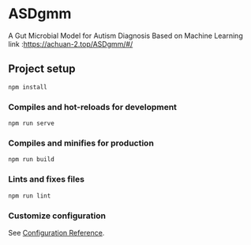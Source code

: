# ASDgmm

A Gut Microbial Model for Autism Diagnosis Based on Machine Learning  
link :https://achuan-2.top/ASDgmm/#/

## Project setup
```
npm install
```

### Compiles and hot-reloads for development
```
npm run serve
```

### Compiles and minifies for production
```
npm run build
```

### Lints and fixes files
```
npm run lint
```

### Customize configuration
See [Configuration Reference](https://cli.vuejs.org/config/).
